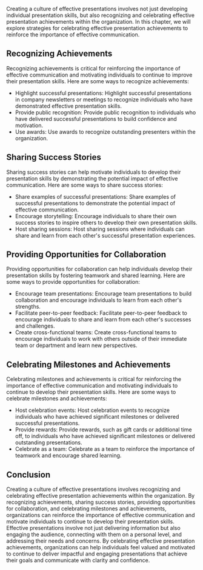 
Creating a culture of effective presentations involves not just developing individual presentation skills, but also recognizing and celebrating effective presentation achievements within the organization. In this chapter, we will explore strategies for celebrating effective presentation achievements to reinforce the importance of effective communication.

Recognizing Achievements
------------------------

Recognizing achievements is critical for reinforcing the importance of effective communication and motivating individuals to continue to improve their presentation skills. Here are some ways to recognize achievements:

* Highlight successful presentations: Highlight successful presentations in company newsletters or meetings to recognize individuals who have demonstrated effective presentation skills.
* Provide public recognition: Provide public recognition to individuals who have delivered successful presentations to build confidence and motivation.
* Use awards: Use awards to recognize outstanding presenters within the organization.

Sharing Success Stories
-----------------------

Sharing success stories can help motivate individuals to develop their presentation skills by demonstrating the potential impact of effective communication. Here are some ways to share success stories:

* Share examples of successful presentations: Share examples of successful presentations to demonstrate the potential impact of effective communication.
* Encourage storytelling: Encourage individuals to share their own success stories to inspire others to develop their own presentation skills.
* Host sharing sessions: Host sharing sessions where individuals can share and learn from each other's successful presentation experiences.

Providing Opportunities for Collaboration
-----------------------------------------

Providing opportunities for collaboration can help individuals develop their presentation skills by fostering teamwork and shared learning. Here are some ways to provide opportunities for collaboration:

* Encourage team presentations: Encourage team presentations to build collaboration and encourage individuals to learn from each other's strengths.
* Facilitate peer-to-peer feedback: Facilitate peer-to-peer feedback to encourage individuals to share and learn from each other's successes and challenges.
* Create cross-functional teams: Create cross-functional teams to encourage individuals to work with others outside of their immediate team or department and learn new perspectives.

Celebrating Milestones and Achievements
---------------------------------------

Celebrating milestones and achievements is critical for reinforcing the importance of effective communication and motivating individuals to continue to develop their presentation skills. Here are some ways to celebrate milestones and achievements:

* Host celebration events: Host celebration events to recognize individuals who have achieved significant milestones or delivered successful presentations.
* Provide rewards: Provide rewards, such as gift cards or additional time off, to individuals who have achieved significant milestones or delivered outstanding presentations.
* Celebrate as a team: Celebrate as a team to reinforce the importance of teamwork and encourage shared learning.

Conclusion
----------

Creating a culture of effective presentations involves recognizing and celebrating effective presentation achievements within the organization. By recognizing achievements, sharing success stories, providing opportunities for collaboration, and celebrating milestones and achievements, organizations can reinforce the importance of effective communication and motivate individuals to continue to develop their presentation skills. Effective presentations involve not just delivering information but also engaging the audience, connecting with them on a personal level, and addressing their needs and concerns. By celebrating effective presentation achievements, organizations can help individuals feel valued and motivated to continue to deliver impactful and engaging presentations that achieve their goals and communicate with clarity and confidence.
